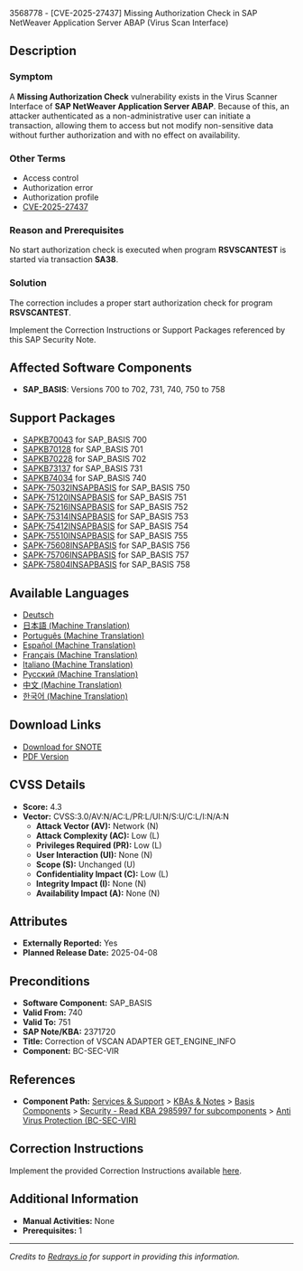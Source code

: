 3568778 - [CVE-2025-27437] Missing Authorization Check in SAP NetWeaver Application Server ABAP (Virus Scan Interface)

## Description

### Symptom
A **Missing Authorization Check** vulnerability exists in the Virus Scanner Interface of **SAP NetWeaver Application Server ABAP**. Because of this, an attacker authenticated as a non-administrative user can initiate a transaction, allowing them to access but not modify non-sensitive data without further authorization and with no effect on availability.

### Other Terms
- Access control
- Authorization error
- Authorization profile
- [CVE-2025-27437](https://www.cve.org/CVERecord/SearchResults?query=CVE-2025-27437)

### Reason and Prerequisites
No start authorization check is executed when program **RSVSCANTEST** is started via transaction **SA38**.

### Solution
The correction includes a proper start authorization check for program **RSVSCANTEST**.

Implement the Correction Instructions or Support Packages referenced by this SAP Security Note.

## Affected Software Components
- **SAP_BASIS**: Versions 700 to 702, 731, 740, 750 to 758

## Support Packages
- [SAPKB70043](https://me.sap.com/supportpackage/SAPKB70043) for SAP_BASIS 700
- [SAPKB70128](https://me.sap.com/supportpackage/SAPKB70128) for SAP_BASIS 701
- [SAPKB70228](https://me.sap.com/supportpackage/SAPKB70228) for SAP_BASIS 702
- [SAPKB73137](https://me.sap.com/supportpackage/SAPKB73137) for SAP_BASIS 731
- [SAPKB74034](https://me.sap.com/supportpackage/SAPKB74034) for SAP_BASIS 740
- [SAPK-75032INSAPBASIS](https://me.sap.com/supportpackage/SAPK-75032INSAPBASIS) for SAP_BASIS 750
- [SAPK-75120INSAPBASIS](https://me.sap.com/supportpackage/SAPK-75120INSAPBASIS) for SAP_BASIS 751
- [SAPK-75216INSAPBASIS](https://me.sap.com/supportpackage/SAPK-75216INSAPBASIS) for SAP_BASIS 752
- [SAPK-75314INSAPBASIS](https://me.sap.com/supportpackage/SAPK-75314INSAPBASIS) for SAP_BASIS 753
- [SAPK-75412INSAPBASIS](https://me.sap.com/supportpackage/SAPK-75412INSAPBASIS) for SAP_BASIS 754
- [SAPK-75510INSAPBASIS](https://me.sap.com/supportpackage/SAPK-75510INSAPBASIS) for SAP_BASIS 755
- [SAPK-75608INSAPBASIS](https://me.sap.com/supportpackage/SAPK-75608INSAPBASIS) for SAP_BASIS 756
- [SAPK-75706INSAPBASIS](https://me.sap.com/supportpackage/SAPK-75706INSAPBASIS) for SAP_BASIS 757
- [SAPK-75804INSAPBASIS](https://me.sap.com/supportpackage/SAPK-75804INSAPBASIS) for SAP_BASIS 758

## Available Languages
- [Deutsch](https://me.sap.com/notes/0003568778/D)
- [日本語 (Machine Translation)](https://me.sap.com/notes/0003568778/J)
- [Português (Machine Translation)](https://me.sap.com/notes/0003568778/P)
- [Español (Machine Translation)](https://me.sap.com/notes/0003568778/S)
- [Français (Machine Translation)](https://me.sap.com/notes/0003568778/F)
- [Italiano (Machine Translation)](https://me.sap.com/notes/0003568778/I)
- [Русский (Machine Translation)](https://me.sap.com/notes/0003568778/R)
- [中文 (Machine Translation)](https://me.sap.com/notes/0003568778/1)
- [한국어 (Machine Translation)](https://me.sap.com/notes/0003568778/3)

## Download Links
- [Download for SNOTE](https://notesdownloads.sap.com/note/0040000000380842025)
- [PDF Version](https://userapps.support.sap.com/sap/support/sfm/notes/print/0003568778?language=en-US&token=8638A5403499EE0235E466A38AD1B76D)

## CVSS Details
- **Score:** 4.3
- **Vector:** CVSS:3.0/AV:N/AC:L/PR:L/UI:N/S:U/C:L/I:N/A:N
  - **Attack Vector (AV):** Network (N)
  - **Attack Complexity (AC):** Low (L)
  - **Privileges Required (PR):** Low (L)
  - **User Interaction (UI):** None (N)
  - **Scope (S):** Unchanged (U)
  - **Confidentiality Impact (C):** Low (L)
  - **Integrity Impact (I):** None (N)
  - **Availability Impact (A):** None (N)

## Attributes
- **Externally Reported:** Yes
- **Planned Release Date:** 2025-04-08

## Preconditions
- **Software Component:** SAP_BASIS
- **Valid From:** 740
- **Valid To:** 751
- **SAP Note/KBA:** 2371720
- **Title:** Correction of VSCAN ADAPTER GET_ENGINE_INFO
- **Component:** BC-SEC-VIR

## References
- **Component Path:** [Services & Support](https://me.sap.com/servicessupport) > [KBAs & Notes](https://me.sap.com/servicessupport/knowledge) > [Basis Components](https://me.sap.com/mynotes?tab=Search&sortBy=Relevance&filters=themk%25253Aeq~'BC*'%25252BreleaseStatus%25253Aeq~'CustomerRelease'%25252BsecurityPatchDay%25253Aeq~'NotRestricted'%25252BfuzzyThreshold%25253Aeq~'0.9'&flag=mynotes) > [Security - Read KBA 2985997 for subcomponents](https://me.sap.com/mynotes?tab=Search&sortBy=Relevance&filters=themk%25253Aeq~'BC-SEC*'%25252BreleaseStatus%25253Aeq~'CustomerRelease'%25252BsecurityPatchDay%25253Aeq~'NotRestricted'%25252BfuzzyThreshold%25253Aeq~'0.9'&flag=mynotes) > [Anti Virus Protection (BC-SEC-VIR)](https://me.sap.com/mynotes?tab=Search&sortBy=Relevance&filters=themk%25253Aeq~'BC-SEC-VIR*'%25252BreleaseStatus%25253Aeq~'CustomerRelease'%25252BsecurityPatchDay%25253Aeq~'NotRestricted'%25252BfuzzyThreshold%25253Aeq~'0.9'&flag=mynotes)

## Correction Instructions
Implement the provided Correction Instructions available [here](https://me.sap.com/corrins/0003568778/41).

## Additional Information
- **Manual Activities:** None
- **Prerequisites:** 1

---

*Credits to [Redrays.io](https://redrays.io) for support in providing this information.*